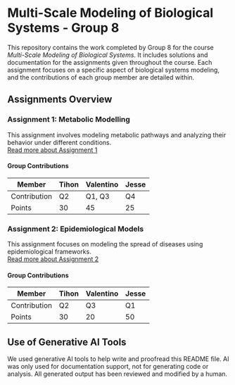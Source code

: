 # Multi-Scale Modeling of Biological Systems - Group 8

This repository contains the work completed by Group 8 for the course *Multi-Scale Modeling of Biological Systems*. It includes solutions and documentation for the assignments given throughout the course. Each assignment focuses on a specific aspect of biological systems modeling, and the contributions of each group member are detailed within.

## Assignments Overview

### Assignment 1: Metabolic Modelling

This assignment involves modeling metabolic pathways and analyzing their behavior under different conditions.  
[Read more about Assignment 1](./assignment-1/README.md)

#### Group Contributions

Member | Tihon | Valentino | Jesse
-|-|-|-
Contribution | Q2 | Q1, Q3 | Q4
Points | 30 | 45 | 25

### Assignment 2: Epidemiological Models

This assignment focuses on modeling the spread of diseases using epidemiological frameworks.  
[Read more about Assignment 2](./assignment-2/README.md)

#### Group Contributions

Member | Tihon | Valentino | Jesse
-|-|-|-
Contribution | Q2 | Q3 | Q1
Points | 30 | 20 | 50

## Use of Generative AI Tools

We used generative AI tools to help write and proofread this README file. AI was only used for documentation support, not for generating code or analysis. All generated output has been reviewed and modified by a human.
